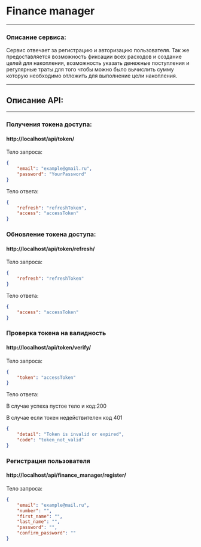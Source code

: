 # Finance manager

***

### Описание сервиса: 
Cервис отвечает за регистрацию и авторизацию пользователя.
Так же предоставляется возможность фиксации всех расходов и создание целей
для накопления, возможность указать денежные поступления и 
регулярные траты для того чтобы можно было вычислить сумму которую 
необходимо отложить для выполнение цели накопления.

***

## Описание API:
***
### Получения токена доступа:
#### http://localhost/api/token/
Тело запроса:
```json
{
    "email": "example@gmail.ru",
    "password": "YourPassword"
}
```
Тело ответа:
```json
{
    "refresh": "refreshToken",
    "access": "accessToken"
}
```

### Обновление токена доступа:
#### http://localhost/api/token/refresh/
Тело запроса:
```json
{
    "refresh": "refreshToken"
}
```
Тело ответа:
```json
{
    "access": "accessToken"
}
```

### Проверка токена на валидность
#### http://localhost/api/token/verify/
Тело запроса:
```json
{
    "token": "accessToken"
}
```
Тело ответа:

В случае успеха пустое тело и код:200

В случае если токен недействителен код 401
```json
{
    "detail": "Token is invalid or expired",
    "code": "token_not_valid"
}
```

### Регистрация пользователя
#### http://localhost/api/finance_manager/register/

Тело запроса:
```json
{
    "email": "example@mail.ru",
    "number": "",
    "first_name": "",
    "last_name": "",
    "password": "",
    "confirm_password": ""
}
```

